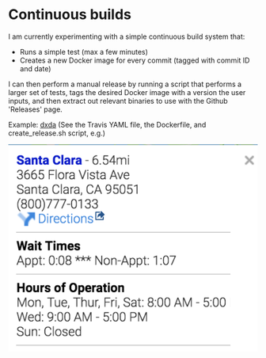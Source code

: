 # Continuous builds

I am currently experimenting with a simple continuous build system that:

* Runs a simple test \(max a few minutes\)
* Creates a new Docker image for every commit \(tagged with commit ID and date\)

I can then perform a manual release by running a script that performs a larger set of tests, tags the desired Docker image with a version the user inputs, and then extract out relevant binaries to use with the Github 'Releases' page.

Example: [dxda](https://github.com/geetduggal/notes/tree/0ab8ff3c31fae32a5ef500d572c5f87a63abe943/github.com/dnanexus/dxda/README.md) \(See the Travis YAML file, the Dockerfile, and create\_release.sh script, e.g.\)

![Testing a caption out.](../.gitbook/assets/screen-shot-2018-10-05-at-1.54.01-pm.png)

